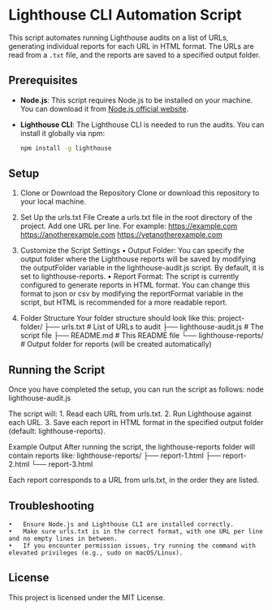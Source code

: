 # Lighthouse CLI Automation Script

This script automates running Lighthouse audits on a list of URLs, generating individual reports for each URL in HTML format. The URLs are read from a `.txt` file, and the reports are saved to a specified output folder.

## Prerequisites

- **Node.js**: This script requires Node.js to be installed on your machine. You can download it from [Node.js official website](https://nodejs.org/).
- **Lighthouse CLI**: The Lighthouse CLI is needed to run the audits. You can install it globally via npm:

  ```bash
  npm install -g lighthouse

## Setup
1. Clone or Download the Repository
Clone or download this repository to your local machine.

2. Set Up the urls.txt File
Create a urls.txt file in the root directory of the project. Add one URL per line. For example:
https://example.com
https://anotherexample.com
https://yetanotherexample.com

3. Customize the Script Settings
	•	Output Folder: You can specify the output folder where the Lighthouse reports will be saved by modifying the outputFolder variable in the lighthouse-audit.js script. By default, it is set to lighthouse-reports.
	•	Report Format: The script is currently configured to generate reports in HTML format. You can change this format to json or csv by modifying the reportFormat variable in the script, but HTML is recommended for a more readable report.

4. Folder Structure
Your folder structure should look like this:
project-folder/
├── urls.txt               # List of URLs to audit
├── lighthouse-audit.js    # The script file
├── README.md              # This README file
└── lighthouse-reports/    # Output folder for reports (will be created automatically)

## Running the Script
Once you have completed the setup, you can run the script as follows: node lighthouse-audit.js

The script will:
	1.	Read each URL from urls.txt.
	2.	Run Lighthouse against each URL.
	3.	Save each report in HTML format in the specified output folder (default: lighthouse-reports).

Example Output
After running the script, the lighthouse-reports folder will contain reports like:
lighthouse-reports/
├── report-1.html
├── report-2.html
└── report-3.html

Each report corresponds to a URL from urls.txt, in the order they are listed.

## Troubleshooting
	•	Ensure Node.js and Lighthouse CLI are installed correctly.
	•	Make sure urls.txt is in the correct format, with one URL per line and no empty lines in between.
	•	If you encounter permission issues, try running the command with elevated privileges (e.g., sudo on macOS/Linux).

## License
This project is licensed under the MIT License.